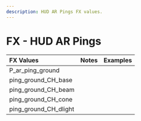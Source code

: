```yaml
---
description: HUD AR Pings FX values.
---
```


# FX - HUD AR Pings

| FX Values | Notes | Examples |
| :--- | :--- | :--- |
| P\_ar\_ping\_ground |  |  |
| ping\_ground\_CH\_base |  |  |
| ping\_ground\_CH\_beam |  |  |
| ping\_ground\_CH\_cone |  |  |
| ping\_ground\_CH\_dlight |  |  |

